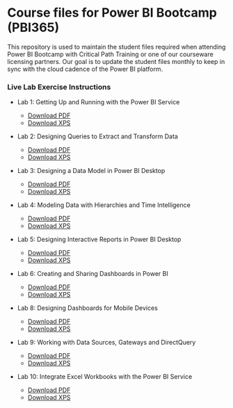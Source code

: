 # Course files for Power BI Bootcamp (PBI365)
This repository is used to maintain the student files required when attending Power BI Bootcamp with Critical Path Training or one of our courseware licensing partners. Our goal is to update the student files monthly to keep in sync with the cloud cadence of the Power BI platform.

### Live Lab Exercise Instructions

- Lab 1: Getting Up and Running with the Power BI Service
  - [Download PDF](https://github.com/CriticalPathTraining/PBI365/raw/master/Student/Modules/01_IntroToPowerBI/Lab.pdf)
  - [Download XPS](https://github.com/CriticalPathTraining/PBI365/raw/master/Student/Modules/01_IntroToPowerBI/Lab.xps)

- Lab 2: Designing Queries to Extract and Transform Data
  - [Download PDF](https://github.com/CriticalPathTraining/PBI365/raw/master/Student/Modules/02_Queries/Lab.pdf)
  - [Download XPS](https://github.com/CriticalPathTraining/PBI365/raw/master/Student/Modules/02_Queries/Lab.xps)

- Lab 3: Designing a Data Model in Power BI Desktop
  - [Download PDF](https://github.com/CriticalPathTraining/PBI365/raw/master/Student/Modules/03_DataModeling/Lab.pdf)
  - [Download XPS](https://github.com/CriticalPathTraining/PBI365/raw/master/Student/Modules/03_DataModeling/Lab.xps)

- Lab 4: Modeling Data with Hierarchies and Time Intelligence
  - [Download PDF](https://github.com/CriticalPathTraining/PBI365/raw/master/Student/Modules/04_TimeIntelligence/Lab.pdf)
  - [Download XPS](https://github.com/CriticalPathTraining/PBI365/raw/master/Student/Modules/04_TimeIntelligence/Lab.xps)

- Lab 5: Designing Interactive Reports in Power BI Desktop
  - [Download PDF](https://github.com/CriticalPathTraining/PBI365/raw/master/Student/Modules/05_Reports/Lab.pdf)
  - [Download XPS](https://github.com/CriticalPathTraining/PBI365/raw/master/Student/Modules/05_Reports/Lab.xps)

- Lab 6: Creating and Sharing Dashboards in Power BI
  - [Download PDF](https://github.com/CriticalPathTraining/PBI365/raw/master/Student/Modules/06_Dashboards/Lab.pdf)
  - [Download XPS](https://github.com/CriticalPathTraining/PBI365/raw/master/Student/Modules/06_Dashboards/Lab.xps)

- Lab 8: Designing Dashboards for Mobile Devices
  - [Download PDF](https://github.com/CriticalPathTraining/PBI365/raw/master/Student/Modules/08_Mobile/Lab.pdf)
  - [Download XPS](https://github.com/CriticalPathTraining/PBI365/raw/master/Student/Modules/08_Mobile/Lab.xps)

- Lab 9: Working with Data Sources, Gateways and DirectQuery
  - [Download PDF](https://github.com/CriticalPathTraining/PBI365/raw/master/Student/Modules/09_Gateways/Lab.pdf)
  - [Download XPS](https://github.com/CriticalPathTraining/PBI365/raw/master/Student/Modules/09_Gateways/Lab.xps)

- Lab 10: Integrate Excel Workbooks with the Power BI Service
  - [Download PDF](https://github.com/CriticalPathTraining/PBI365/raw/master/Student/Modules/10_Excel/Lab.pdf)
  - [Download XPS](https://github.com/CriticalPathTraining/PBI365/raw/master/Student/Modules/10_Excel/Lab.xps)
